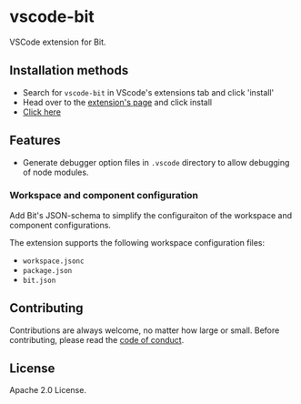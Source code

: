 # vscode-bit

VSCode extension for Bit.

## Installation methods

- Search for `vscode-bit` in VScode's extensions tab and click 'install'
- Head over to the [extension's page](https://marketplace.visualstudio.com/items?itemName=bit.vscode-bit) and click install
- [Click here](https://github.com/teambit/vscode-bit/blob/master/vscode:extension/bit.vscode-bit)

## Features

- Generate debugger option files in `.vscode` directory to allow debugging of node modules.

### Workspace and component configuration

Add Bit's JSON-schema to simplify the configuraiton of the workspace and component configurations.

The extension supports the following workspace configuration files:

- `workspace.jsonc`
- `package.json`
- `bit.json`

## Contributing

Contributions are always welcome, no matter how large or small. Before contributing, please read the [code of conduct](https://github.com/teambit/vscode-bit/blob/master/CODE_OF_CONDUCT.md).

## License

Apache 2.0 License.
